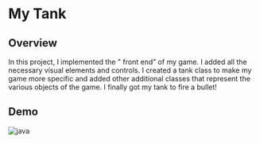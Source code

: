 # My Tank

## Overview

In this project, I implemented the " front end” of my game. I added all the necessary visual elements and controls. I created a tank class to make my game more specific and added other additional classes that represent the various objects of the game. I finally got my tank to fire a bullet!

## Demo

![java](https://user-images.githubusercontent.com/72996538/115337295-615d9500-a1a9-11eb-9512-af725d80f6e7.gif)
